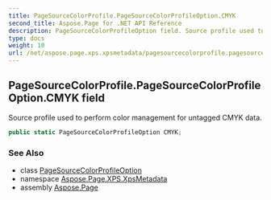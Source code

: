 ```yaml
---
title: PageSourceColorProfile.PageSourceColorProfileOption.CMYK
second_title: Aspose.Page for .NET API Reference
description: PageSourceColorProfileOption field. Source profile used to perform color management for untagged CMYK data
type: docs
weight: 10
url: /net/aspose.page.xps.xpsmetadata/pagesourcecolorprofile.pagesourcecolorprofileoption/cmyk/
---
```

## PageSourceColorProfile.PageSourceColorProfileOption.CMYK field

Source profile used to perform color management for untagged CMYK data.

```csharp
public static PageSourceColorProfileOption CMYK;
```

### See Also

* class [PageSourceColorProfileOption](../)
* namespace [Aspose.Page.XPS.XpsMetadata](../../pagesourcecolorprofile.pagesourcecolorprofileoption/)
* assembly [Aspose.Page](../../../)


